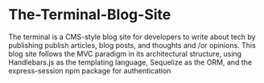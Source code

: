 # The-Terminal-Blog-Site
The terminal is a CMS-style blog site for developers to write about tech by publishing publish articles, blog posts, and thoughts and /or opinions. This blog site follows the MVC paradigm in its architectural structure, using Handlebars.js as the templating language, Sequelize as the ORM, and the express-session npm package for authentication
